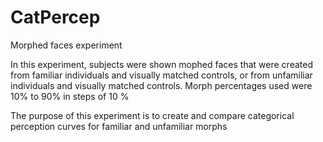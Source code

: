 # CatPercep
Morphed faces experiment

In this experiment, subjects were shown mophed faces that were created from familiar individuals and visually matched controls, or from unfamiliar individuals and visually matched controls. Morph percentages used were 10% to 90% in steps of 
10 %

The purpose of this experiment is to create and compare categorical perception curves for familiar and unfamiliar morphs
